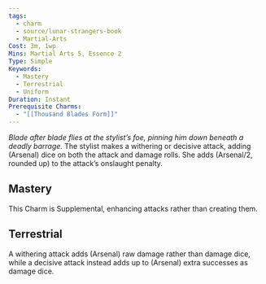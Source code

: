 ```yaml
---
tags:
  - charm
  - source/lunar-strangers-book
  - Martial-Arts
Cost: 3m, 1wp
Mins: Martial Arts 5, Essence 2
Type: Simple
Keywords:
  - Mastery
  - Terrestrial
  - Uniform
Duration: Instant
Prerequisite Charms:
  - "[[Thousand Blades Form]]"
---
```

*Blade after blade flies at the stylist’s foe, pinning him down beneath a deadly barrage.*
The stylist makes a withering or decisive attack, adding (Arsenal) dice on both the attack and damage rolls. She adds (Arsenal/2, rounded up) to the attack’s onslaught penalty.
## Mastery
This Charm is Supplemental, enhancing attacks rather than creating them.
## Terrestrial
A withering attack adds (Arsenal) raw damage rather than damage dice, while a decisive attack instead adds up to (Arsenal) extra successes as damage dice.